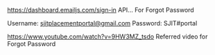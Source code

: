 
https://dashboard.emailjs.com/sign-in
API... For Forgot Password

Username: sjitplacementportal@gmail.com
Password: SJIT#portal

https://www.youtube.com/watch?v=9HW3MZ_tsdo
Referred video for Forgot Password
